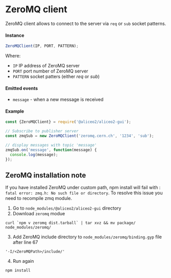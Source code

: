 # ZeroMQ client
ZeroMQ client allows to connect to the server via `req` or `sub` socket patterns.

#### Instance
```js
ZeroMQClient(IP, PORT, PATTERN);
```
Where:
 * `IP` IP address of ZeroMQ server
 * `PORT` port number of ZeroMQ server
 * `PATTERN` socket patters (either *req* or *sub*)

#### Emitted events
 * `message` - when a new message is received

#### Example
```js
const {ZeroMQClient} = require('@aliceo2/aliceo2-gui');

// Subscribe to publisher server
const zmqSub = new ZeroMQClient('zeromq.cern.ch', '1234', 'sub');

// display messages with topic 'message'
zmqSub.on('message', function(message) {
  console.log(message);
});
```

## ZeroMQ installation note
If you have installed ZeroMQ under custom path, npm install will fail with : `fatal error: zmq.h: No such file or directory`.
To resolve this issue you need to recompile zmq module.

1. Go to `node_modules/@aliceo2/aliceo2-gui` directory
2. Download `zeromq` modue
 ```
 curl `npm v zeromq dist.tarball` | tar xvz && mv package/ node_modules/zeromq/
 ```
3. Add ZeroMQ include directory to `node_modules/zeromq/binding.gyp` file after line 67
 ```
 '-I/<ZeroMQPath>/include/'
 ```
4. Run again 
 ```
 npm install
 ```
